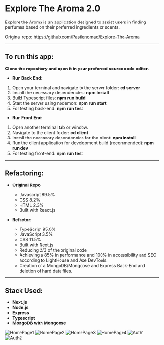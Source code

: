 # Explore The Aroma 2.0

Explore the Aroma is an application designed to assist users in finding perfumes based on their preferred ingredients or scents.

Original repo: https://github.com/Pastlenomad/Explore-The-Aroma

---

## To run this app:

**Clone the repository and open it in your preferred source code editor.**

- **Run Back End:**
1. Open your terminal and navigate to the server folder: **cd server**
2. Install the necessary dependencies: **npm install**
3. Build Typescript files: **npm run build**
4. Start the server using nodemon: **npm run start**
5. For testing back-end: **npm run test**

- **Run Front End:**
1. Open another terminal tab or window.
2. Navigate to the client folder: **cd client**
3. Install the necessary dependencies for the client: **npm install**
4. Run the client application for development build (recommended): **npm run dev**
5. For testing front-end: **npm run test**

---

## Refactoring:

- **Original Repo:**
   - Javascript 89.5%
   - CSS 8.2%
   - HTML 2.3%
   - Built with React.js



- **Refactor:**
   - TypeScript 85.0%
   - JavaScript 3.5%
   - CSS 11.5%
   - Built with Next.js
   - Reducing 2/3 of the original code
   - Achieving a 85% in performance and 100% in accessibility and SEO according to LightHouse and Axe DevTools.
   - Creation of a MongoDB/Mongoose and Express Back-End and deletion of hard data files.

---

## Stack Used:

- **Next.js**
- **Node.js**
- **Express**
- **Typescript**
- **MongoDB with Mongoose**

![HomePage1](https://i.postimg.cc/8cGdyyd3/3.png)
![HomePage2](https://i.postimg.cc/282dw71c/4.png)
![HomePage3](https://i.postimg.cc/y6hyJHsz/5.png)
![HomePage4](https://i.postimg.cc/2yxQg425/6.png)
![Auth1](https://i.postimg.cc/pX2Yz6L5/2.png)
![Auth2](https://i.postimg.cc/LXLB3dPL/7.png)

